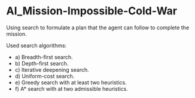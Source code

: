 # AI_Mission-Impossible-Cold-War
Using search to formulate a plan that the agent can follow to complete the mission. 

Used search algorithms:
- a) Breadth-first search.
- b) Depth-first search.
- c) Iterative deepening search.
- d) Uniform-cost search.
- e) Greedy search with at least two heuristics.
- f) A* search with at two admissible heuristics.